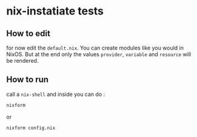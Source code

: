 # nix-instatiate tests

## How to edit

for now edit the `default.nix`.
You can create modules like you would in NixOS.
But at the end only the values `provider`, `variable` and `resource` will be rendered.

## How to run

call a `nix-shell` and inside you can do :

```sh
nixform
```

or

```sh
nixform config.nix
```